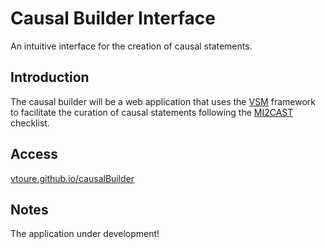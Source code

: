 # Causal Builder Interface

An intuitive interface for the creation of causal statements.

## Introduction
The causal builder will be a web application that uses the [VSM](https://github.com/vsmjs/) framework to facilitate the curation of causal statements following the [MI2CAST](https://github.com/vtoure/MI2CAST) checklist.

## Access
[vtoure.github.io/causalBuilder](https://vtoure.github.io/causalBuilder)

## Notes
The application under development!
